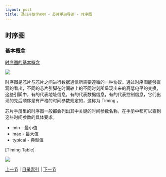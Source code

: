 ```yaml
---
layout: post
title: 源码开放学ARM - 芯片手册导读 - 时序图
---
```


## 时序图

### 基本概念
[时序图的基本概念](http://baike.baidu.com/view/916360.htm)

<img src="http://blog.chinaunix.net/attachment/201105/9/23860671_1304912021hzyD.jpg">

时序图是芯片与芯片之间进行数据通信所需要遵循的一种协议。通过时序图能够直观的看出，不同的芯片引脚在时间轴上的不同时刻所呈现出来的高低电平的变换，这些引脚中，有的代表地址信息，有的代表数据信息，有的代表控制信息，它们出现的先后顺序是有严格的时间参数规定的，这称为 Timing 。

芯片手册里的时序图一般都会列出其中关键的时间参数名称，在手册中都可以查到这些时间参数的具体要求。

* min - 最小值
* max - 最大值
* typical - 典型值
	

[Timing Table] 

<img src="http://blog.chinaunix.net/attachment/201105/9/23860671_1304912130H6ww.jpg"> 




[上一节](chp2-3.html)  |  [目录索引](../index.html)  |  [下一节](chp3-1.html)
